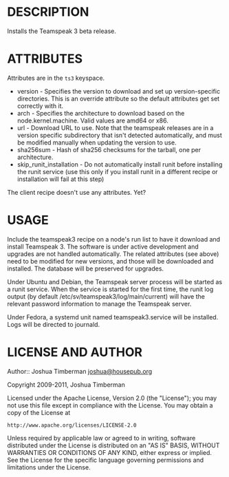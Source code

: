DESCRIPTION
===========

Installs the Teamspeak 3 beta release.

ATTRIBUTES
==========

Attributes are in the `ts3` keyspace.

* version - Specifies the version to download and set up version-specific directories. This is an override attribute so the default attributes get set correctly with it.
* arch - Specifies the architecture to download based on the node.kernel.machine. Valid values are amd64 or x86.
* url - Download URL to use. Note that the teamspeak releases are in a version specific subdirectory that isn't detected automatically, and must be modified manually when updating the version to use.
* sha256sum - Hash of sha256 checksums for the tarball, one per architecture.
* skip_runit_installation - Do not automatically install runit before installing the runit service (use this only if you install runit in a different recipe or installation will fail at this step)

The client recipe doesn't use any attributes. Yet?

USAGE
=====

Include the teamspeak3 recipe on a node's run list to have it download and install Teamspeak 3. The software is under active development and upgrades are not handled automatically. The related attributes (see above) need to be modified for new versions, and those will be downloaded and installed. The database will be preserved for upgrades.

Under Ubuntu and Debian, the Teamspeak server process will be started as a runit service. When the service is started for the first time, the runit log output (by default /etc/sv/teamspeak3/log/main/current) will have the relevant password information to manage the Teamspeak server.

Under Fedora, a systemd unit named teamspeak3.service will be installed. Logs will be directed to journald.

LICENSE AND AUTHOR
==================

Author:: Joshua Timberman <joshua@housepub.org>

Copyright 2009-2011, Joshua Timberman

Licensed under the Apache License, Version 2.0 (the "License");
you may not use this file except in compliance with the License.
You may obtain a copy of the License at

    http://www.apache.org/licenses/LICENSE-2.0

Unless required by applicable law or agreed to in writing, software
distributed under the License is distributed on an "AS IS" BASIS,
WITHOUT WARRANTIES OR CONDITIONS OF ANY KIND, either express or implied.
See the License for the specific language governing permissions and
limitations under the License.
